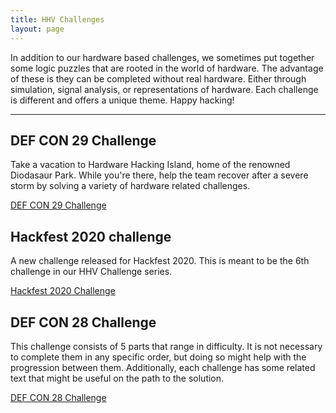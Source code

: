 ```yaml
---
title: HHV Challenges
layout: page
---
```


In addition to our hardware based challenges, we sometimes put together some logic puzzles that are rooted in the world of hardware. The advantage of these is they can be completed without real hardware. Either through simulation, signal analysis, or representations of hardware. Each challenge is different and offers a unique theme. Happy hacking!

* * *

## DEF CON 29 Challenge
Take a vacation to Hardware Hacking Island, home of the renowned Diodasaur Park. While you're there, help the team recover after a severe storm by solving a variety of hardware related challenges.

[DEF CON 29 Challenge](/challenges/dc29.html)

## Hackfest 2020 challenge
A new challenge released for Hackfest 2020. This is meant to be the 6th challenge in our HHV Challenge series.

[Hackfest 2020 Challenge](/challenges/hf2020.html)

## DEF CON 28 Challenge
This challenge consists of 5 parts that range in difficulty. It is not necessary to complete them in any specific order, but doing so might help with the progression between them. Additionally, each challenge has some related text that might be useful on the path to the solution.

[DEF CON 28 Challenge](/challenges/dc28.html)
